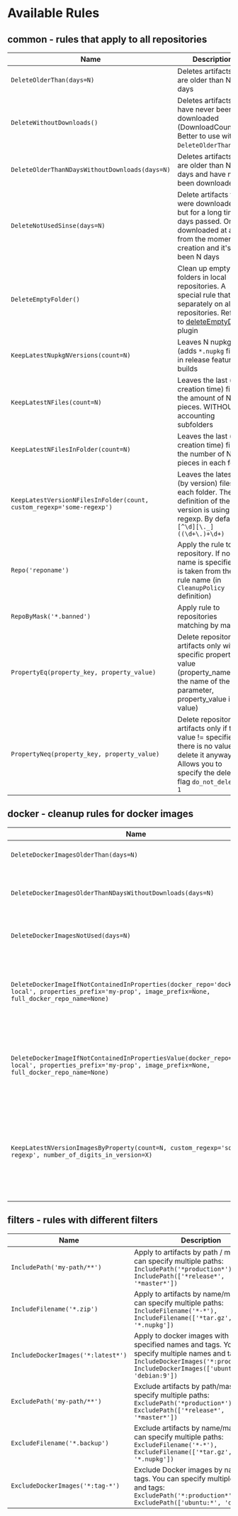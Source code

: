 # Available Rules

## common - rules that apply to all repositories

| Name | Description |
| --- | --- |
| `DeleteOlderThan(days=N)` | Deletes artifacts that are older than N days |
| `DeleteWithoutDownloads()` | Deletes artifacts that have never been downloaded (DownloadCount=0). Better to use with `DeleteOlderThan` rule |
| `DeleteOlderThanNDaysWithoutDownloads(days=N)` | Deletes artifacts that are older than N days and have not been downloaded |
| `DeleteNotUsedSinse(days=N)` | Delete artifacts that were downloaded, but for a long time. N days passed. Or not downloaded at all from the moment of creation and it's been N days |
| `DeleteEmptyFolder()` | Clean up empty folders in local repositories. A special rule that runs separately on all repositories. Refers to [deleteEmptyDirs](https://github.com/jfrog/artifactory-user-plugins/tree/master/cleanup/deleteEmptyDirs) plugin |
| `KeepLatestNupkgNVersions(count=N)` | Leaves N nupkg (adds `*.nupkg` filter) in release feature builds |
| `KeepLatestNFiles(count=N)` | Leaves the last (by creation time) files in the amount of N pieces. WITHOUT accounting subfolders |
| `KeepLatestNFilesInFolder(count=N)` | Leaves the last (by creation time) files in the number of N pieces in each folder |
| `KeepLatestVersionNFilesInFolder(count, custom_regexp='some-regexp')` | Leaves the latest N (by version) files in each folder. The definition of the version is using regexp. By default `[^\d][\._]((\d+\.)+\d+)` |
| `Repo('reponame')` | Apply the rule to one repository. If no name is specified, it is taken from the rule name (in `CleanupPolicy` definition) |
| `RepoByMask('*.banned')` | Apply rule to repositories matching by mask |
| `PropertyEq(property_key, property_value)`| Delete repository artifacts only with a specific property value (property_name is the name of the parameter, property_value is the value) |
| `PropertyNeq(property_key, property_value)`| Delete repository artifacts only if the value != specified. If there is no value, delete it anyway. Allows you to specify the deletion flag `do_not_delete = 1`|

## docker - cleanup rules for docker images

| Name | Description |
| ---        | --- |
| `DeleteDockerImagesOlderThan(days=N)` | Delete docker images that are older than N days |
| `DeleteDockerImagesOlderThanNDaysWithoutDownloads(days=N)` | Deletes docker images that are older than N days and have not been downloaded |
| `DeleteDockerImagesNotUsed(days=N)` | Removes Docker image not downloaded since N days |
| `DeleteDockerImageIfNotContainedInProperties(docker_repo='docker-local', properties_prefix='my-prop', image_prefix=None, full_docker_repo_name=None)` | Remove Docker image, if it is not found in the properties of the artifact repository. Warning: [Multiscanner project specific rule](https://wiki.ptsecurity.com/x/koFIAg) |
| `DeleteDockerImageIfNotContainedInPropertiesValue(docker_repo='docker-local', properties_prefix='my-prop', image_prefix=None, full_docker_repo_name=None)` | Remove Docker image, if it is not found in the properties of the artifact repository. Warning: [Multiscanner project specific rule](https://wiki.ptsecurity.com/x/koFIAg) |
| `KeepLatestNVersionImagesByProperty(count=N, custom_regexp='some-regexp', number_of_digits_in_version=X)` | Leaves N Docker images with the same major. `(^ \d*\.\d*\.\d*.\d+$)` is the default regexp how to determine version. If you need to add minor then put 2 or if patch then put 3 (By default `1`) |


## filters - rules with different filters

| Name | Description | 
| --- | --- |
| `IncludePath('my-path/**')` | Apply to artifacts by path / mask. You can specify multiple paths: `IncludePath('*production*'), IncludePath(['*release*', '*master*'])` |
| `IncludeFilename('*.zip')` | Apply to artifacts by name/mask. You can specify multiple paths: `IncludeFilename('*-*'), IncludeFilename(['*tar.gz', '*.nupkg'])` |
| `IncludeDockerImages('*:latest*')` | Apply to docker images with the specified names and tags. You can specify multiple names and tags: `IncludeDockerImages('*:production*'), IncludeDockerImages(['ubuntu:*', 'debian:9'])` |
| `ExcludePath('my-path/**')` | Exclude artifacts by path/mask. You can specify multiple paths: `ExcludePath('*production*'), ExcludePath(['*release*', '*master*'])` |
| `ExcludeFilename('*.backup')` | Exclude artifacts by name/mask. You can specify multiple paths: `ExcludeFilename('*-*'), ExcludeFilename(['*tar.gz', '*.nupkg'])` |
| `ExcludeDockerImages('*:tag-*')` | Exclude Docker images by name and tags. You can specify multiple names and tags: `ExcludePath('*:production*'), ExcludePath(['ubuntu:*', 'debian:9'])` |
